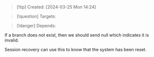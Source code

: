
>[!tip] Created: [2024-03-25 Mon 14:24]

>[!question] Targets: 

>[!danger] Depends: 

If a branch does not exist, then we should send null which indicates it is invalid.

Session recovery can use this to know that the system has been reset.